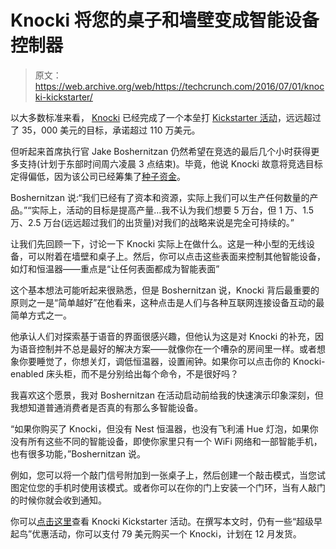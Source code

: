 # Knocki 将您的桌子和墙壁变成智能设备控制器 

> 原文：<https://web.archive.org/web/https://techcrunch.com/2016/07/01/knocki-kickstarter/>

以大多数标准来看， [Knocki](https://web.archive.org/web/20221208143644/https://www.kickstarter.com/projects/knocki/knocki-make-any-surface-smart) 已经完成了一个本垒打 [Kickstarter 活动](https://web.archive.org/web/20221208143644/https://www.kickstarter.com/projects/knocki/knocki-make-any-surface-smart)，远远超过了 35，000 美元的目标，承诺超过 110 万美元。

但听起来首席执行官 Jake Boshernitzan 仍然希望在竞选的最后几个小时获得更多支持(计划于东部时间周六凌晨 3 点结束)。毕竟，他说 Knocki 故意将竞选目标定得偏低，因为该公司已经筹集了[种子资金](https://web.archive.org/web/20221208143644/https://www.crunchbase.com/organization/knocki#/entity)。

Boshernitzan 说:“我们已经有了资本和资源，实际上我们可以生产任何数量的产品。”“实际上，活动的目标是提高产量…我不认为我们想要 5 万台，但 1 万、1.5 万、2.5 万台(远远超过我们的出货量)对我们的战略来说是完全可持续的。”

让我们先回顾一下，讨论一下 Knocki 实际上在做什么。这是一种小型的无线设备，可以附着在墙壁和桌子上。然后，你可以点击这些表面来控制其他智能设备，如灯和恒温器——重点是“让任何表面都成为智能表面”

这个基本想法可能听起来很熟悉，但是 Boshernitzan 说，Knocki 背后最重要的原则之一是“简单越好”在他看来，这种点击是人们与各种互联网连接设备互动的最简单方式之一。

他承认人们对探索基于语音的界面很感兴趣，但他认为这是对 Knocki 的补充，因为语音控制并不总是最好的解决方案——就像你在一个嘈杂的房间里一样。或者想象你要睡觉了，你想关灯，调低恒温器，设置闹钟。如果你可以点击你的 Knocki-enabled 床头柜，而不是分别给出每个命令，不是很好吗？

我喜欢这个愿景，我对 Boshernitzan 在活动启动前给我的快速演示印象深刻，但我想知道普通消费者是否真的有那么多智能设备。

“如果你购买了 Knocki，但没有 Nest 恒温器，也没有飞利浦 Hue 灯泡，如果你没有所有这些不同的智能设备，即使你家里只有一个 WiFi 网络和一部智能手机，也有很多功能，”Boshernitzan 说。

例如，您可以将一个敲门信号附加到一张桌子上，然后创建一个敲击模式，当您试图定位您的手机时使用该模式。或者你可以在你的门上安装一个门环，当有人敲门的时候你就会收到通知。

你可以[点击这里](https://web.archive.org/web/20221208143644/https://www.kickstarter.com/projects/knocki/knocki-make-any-surface-smart)查看 Knocki Kickstarter 活动。在撰写本文时，仍有一些“超级早起鸟”优惠活动，你可以支付 79 美元购买一个 Knocki，计划在 12 月发货。